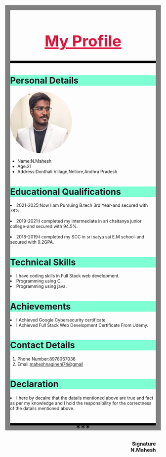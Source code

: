 <html lang="en">
<head>
<meta charset="UTF-8">
<title>My Profile</title>
<style>
  @media(max-width:680px){
    body{
      width: 420px;
      height: 480px;
    }
  }
  #Mahesh{
    border: 1rem solid grey;
  }
  .rey{
    width: auto;
    height: 0.5rem;
    background-color:black;
  }
  .hey{
    text-align: center;
    -webkit-text-fill-color:crimson;
    font-size: 50px;
  }
  .hi{
    background-color: aquamarine;
  }
img{
  width:200px;
  height:200px;
  border-radius: 50%;
}
.z{
  background-color:aquamarine;
}
h3{
  text-align: right;
}
</style>
</head>
<body>
  <div  id="Mahesh">
  <h1 class="hey"><u>My Profile</u></h1>
  <div class="rey">

  </div>
<h1 class="hi">Personal Details</h1>
<img src="./1u8db1.jpg"/>
<ul>
<li>Name:N.Mahesh</li>
<li>Age:21</li>
<li>Address:Donthali Village,Nellore,Andhra Pradesh.</li>
</ul>
<div>
  <h1 class="z">Educational Qualifications</h1>
    <p>
      <li>2021-2025:Now I am Pursuing B.tech 3rd Year-and secured with 78%.</li><br>
      <li>2019-2021:I completed my intermediate in sri chaitanya junior college-and secured with 94.5%.</li><br>
    <li>2018-2019:I completed my SCC in sri satya sai E.M school-and secured with 9.2GPA.</li></p>
</div>
<h1 class="z">Technical Skills</h1>
<p>
  <li>I have coding skills  in Full Stack web development.</li>
  <li>Programming using C.</li>
  <li>Programming using java.</li>
</p>

<h1 class="z">Achievements</h1>
<li>I Achieved Google Cybersecurity certificate.</li>
<li>I Achieved Full Stack Web Development Certificate From Udemy.</li>
<h1 class="z">Contact Details</h1>
<ol>
<li>Phone Number:8978067036</li>
<li>Email:<a href="maheshnagineni74@gmail">maheshnagineni74@gmail</a></li>
</ol>
<h1 class="z">Declaration</h1>
<p><li>I here by decalre that the datails mentioned above are true and fact as per my knowledge and I hold the responsibility for the correctness of the datails mentioned above.</li>
</p>
<div class="rey">
  <h1 style="text-align: center;">***</h1>
  <h3>Signature<br>N.Mahesh</h3>
</div>
      </div>
</body>
